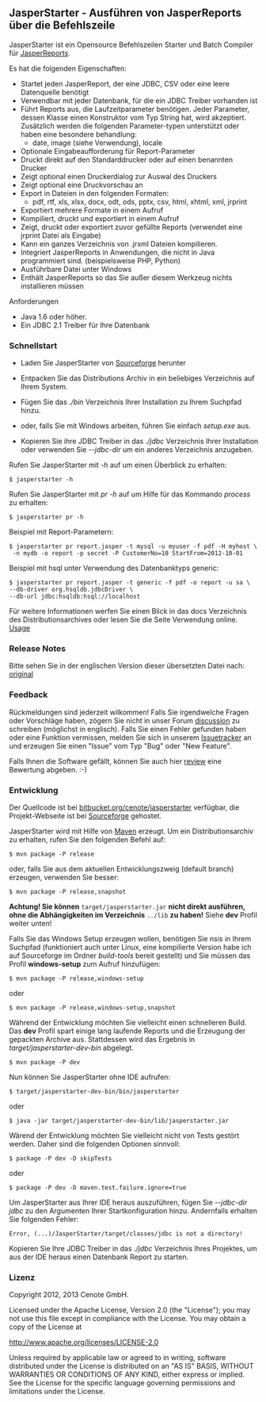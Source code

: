 
JasperStarter - Ausführen von JasperReports über die Befehlszeile
------------------------------------------------------------------

JasperStarter ist ein Opensource Befehlszeilen Starter und Batch Compiler für
[JasperReports][].

Es hat die folgenden Eigenschaften:

  * Startet jeden JasperReport, der eine JDBC, CSV oder eine leere Datenquelle
    benötigt
  * Verwendbar mit jeder Datenbank, für die ein JDBC Treiber vorhanden ist
  * Führt Reports aus, die Laufzeitparameter benötigen. Jeder Parameter, dessen
    Klasse einen Konstruktor vom Typ String hat, wird akzeptiert. Zusätzlich
    werden die folgenden Parameter-typen unterstützt oder haben eine besondere
    behandlung:
    * date, image (siehe Verwendung), locale
  * Optionale Eingabeaufforderung für Report-Parameter
  * Druckt direkt auf den Standarddrucker oder auf einen benannten Drucker
  * Zeigt optional einen Druckerdialog zur Auswal des Druckers
  * Zeigt optional eine Druckvorschau an
  * Export in Dateien in den folgenden Formaten:
    * pdf, rtf, xls, xlsx, docx, odt, ods, pptx, csv, html, xhtml, xml, jrprint
  * Exportiert mehrere Formate in einem Aufruf
  * Kompiliert, druckt und exportiert in einem Aufruf
  * Zeigt, druckt oder exportiert zuvor gefüllte Reports (verwendet eine jrprint
    Datei als Eingabe)
  * Kann ein ganzes Verzeichnis von .jrxml Dateien kompilieren.
  * Integriert JasperReports in Anwendungen, die nicht in Java programmiert
    sind. (beispielsweise PHP, Python)
  * Ausführbare Datei unter Windows
  * Enthält JasperReports so das Sie außer diesem Werkzeug nichts installieren
    müssen

Anforderungen

  * Java 1.6 oder höher.
  * Ein JDBC 2.1 Treiber für Ihre Datenbank


### Schnellstart

  * Laden Sie JasperStarter von [Sourceforge][] herunter
  * Entpacken Sie das Distributions Archiv in ein beliebiges Verzeichnis auf
    Ihrem System.
  * Fügen Sie das _./bin_ Verzeichnis Ihrer Installation zu Ihrem Suchpfad
    hinzu.

  * oder, falls Sie mit Windows arbeiten, führen Sie einfach _setup.exe_ aus.

  * Kopieren Sie ihre JDBC Treiber in das _./jdbc_ Verzeichnis Ihrer
    Installation oder verwenden Sie _\--jdbc-dir_ um ein anderes Verzeichnis
    anzugeben.

Rufen Sie JasperStarter mit _\-h_ auf um einen Überblick zu erhalten:

    $ jasperstarter -h

Rufen Sie JasperStarter mit _pr \-h_ auf um Hilfe für das Kommando _process_ zu
erhalten:

    $ jasperstarter pr -h

Beispiel mit Report-Parametern:

    $ jasperstarter pr report.jasper -t mysql -u myuser -f pdf -H myhost \
     -n mydb -o report -p secret -P CustomerNo=10 StartFrom=2012-10-01

Beispiel mit hsql unter Verwendung des Datenbanktyps generic:

    $ jasperstarter pr report.jasper -t generic -f pdf -o report -u sa \
    --db-driver org.hsqldb.jdbcDriver \
    --db-url jdbc:hsqldb:hsql://localhost

Für weitere Informationen werfen Sie einen Blick in das docs Verzeichnis des
Distributionsarchives oder lesen Sie die Seite Verwendung online. [Usage][]


### Release Notes

Bitte sehen Sie in der englischen Version dieser übersetzten Datei nach:
[original][]

### Feedback

Rückmeldungen sind jederzeit wilkommen! Falls Sie irgendwelche Fragen oder
Vorschläge haben, zögern Sie nicht in unser Forum [discussion][] zu schreiben
(möglichst in englisch).
Falls Sie einen Fehler gefunden haben oder eine Funktion vermissen, melden Sie
sich in unserem [Issuetracker][] an und erzeugen Sie einen "Issue" vom Typ "Bug"
oder "New Feature".

Falls Ihnen die Software gefällt, können Sie auch hier [review][] eine Bewertung
abgeben. :-)


### Entwicklung

Der Quellcode ist bei [bitbucket.org/cenote/jasperstarter][] verfügbar, die
Projekt-Webseite ist bei [Sourceforge][] gehostet.

JasperStarter wird mit Hilfe von [Maven][] erzeugt. Um ein Distributionsarchiv
zu erhalten, rufen Sie den folgenden Befehl auf:

    $ mvn package -P release

oder, falls Sie aus dem aktuellen Entwicklungszweig (default branch) erzeugen,
verwenden Sie besser:

    $ mvn package -P release,snapshot

**Achtung! Sie können** `target/jasperstarter.jar` **nicht direkt ausführen,**
**ohne die Abhängigkeiten im Verzeichnis** `../lib` **zu haben!** Siehe **dev**
Profil weiter unten!

Falls Sie das Windows Setup erzeugen wollen, benötigen Sie _nsis_ in Ihrem
Suchpfad (funktioniert auch unter Linux, eine kompilierte Version habe ich auf
Sourceforge im Ordner _build-tools_ bereit gestellt) und Sie müssen das Profil
**windows-setup** zum Aufruf hinzufügen:

    $ mvn package -P release,windows-setup

oder

    $ mvn package -P release,windows-setup,snapshot

Während der Entwicklung möchten Sie vielleicht einen schnelleren Build. Das
**dev** Profil spart einige lang laufende Reports und die Erzeugung der
gepackten Archive aus. Stattdessen wird das Ergebnis in
_target/jasperstarter-dev-bin_ abgelegt.

    $ mvn package -P dev

Nun können Sie JasperStarter ohne IDE aufrufen:

    $ target/jasperstarter-dev-bin/bin/jasperstarter

oder

    $ java -jar target/jasperstarter-dev-bin/lib/jasperstarter.jar

Wärend der Entwicklung möchten Sie vielleicht nicht von Tests gestört werden.
Daher sind die folgenden Optionen sinnvoll:

    $ package -P dev -D skipTests

oder

    $ package -P dev -D maven.test.failure.ignore=true

Um JasperStarter aus Ihrer IDE heraus auszuführen, fügen Sie _\--jdbc-dir jdbc_
zu den Argumenten Ihrer Startkonfiguration hinzu. Andernfalls erhalten Sie
folgenden Fehler:

    Error, (...)/JasperStarter/target/classes/jdbc is not a directory!

Kopieren Sie Ihre JDBC Treiber in das _./jdbc_ Verzeichnis Ihres Projektes, um
aus der IDE heraus einen Datenbank Report zu starten.


### Lizenz

Copyright 2012, 2013 Cenote GmbH.

Licensed under the Apache License, Version 2.0 (the "License");
you may not use this file except in compliance with the License.
You may obtain a copy of the License at

   http://www.apache.org/licenses/LICENSE-2.0

Unless required by applicable law or agreed to in writing, software
distributed under the License is distributed on an "AS IS" BASIS,
WITHOUT WARRANTIES OR CONDITIONS OF ANY KIND, either express or implied.
See the License for the specific language governing permissions and
limitations under the License.

[JasperReports]:http://community.jaspersoft.com/project/jasperreports-library
[Maven]:http://maven.apache.org/
[Sourceforge]:http://sourceforge.net/projects/jasperstarter/
[bitbucket.org/cenote/jasperstarter]:http://bitbucket.org/cenote/jasperstarter
[review]:http://sourceforge.net/projects/jasperstarter/reviews
[discussion]:http://sourceforge.net/p/jasperstarter/discussion/
[Issuetracker]:https://cenote-issues.atlassian.net/browse/JAS
[Usage]:http://jasperstarter.sourceforge.net/usage.html
[Issues]:https://cenote-issues.atlassian.net/browse/JAS
[original]:../index.html